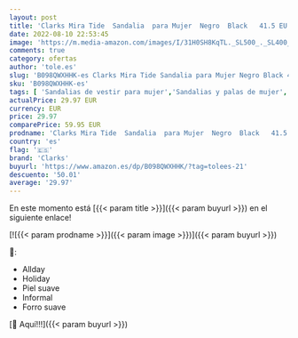 ```yaml
---
layout: post
title: 'Clarks Mira Tide  Sandalia  para Mujer  Negro  Black   41.5 EU'
date: 2022-08-10 22:53:45
image: 'https://m.media-amazon.com/images/I/31H0SH8KqTL._SL500_._SL400_.jpg'
comments: true
category: ofertas
author: 'tole.es'
slug: 'B098QWXHHK-es Clarks Mira Tide Sandalia para Mujer Negro Black 41.5 EU'
sku: 'B098QWXHHK-es'
tags: [ 'Sandalias de vestir para mujer','Sandalias y palas de mujer','Zapatos','Zapatos para mujer','Zapatos y complementos','clarks','sandalia','🇪🇸', ]
actualPrice: 29.97 EUR
currency: EUR
price: 29.97
comparePrice: 59.95 EUR
prodname: 'Clarks Mira Tide  Sandalia  para Mujer  Negro  Black   41.5 EU'
country: 'es'
flag: '🇪🇸'
brand: 'Clarks'
buyurl: 'https://www.amazon.es/dp/B098QWXHHK/?tag=tolees-21'
descuento: '50.01'
average: '29.97'
---
```


En este momento está [{{< param title >}}]({{< param buyurl >}}) en el siguiente enlace!

[![{{< param prodname >}}]({{< param image >}})]({{< param buyurl >}})

🔎:

- Allday
- Holiday
- Piel suave
- Informal
- Forro suave

[🛒 Aquí!!!]({{< param buyurl >}})
